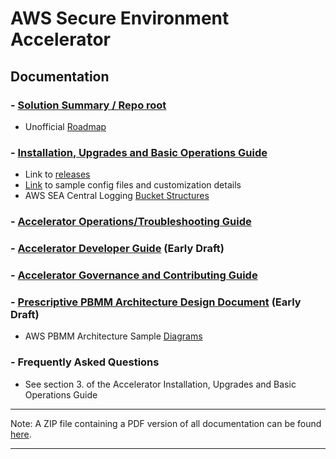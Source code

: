 # AWS Secure Environment Accelerator

## **Documentation**

### - [Solution Summary / Repo root](../README.md)

- Unofficial [Roadmap](./roadmap.md)

### - [Installation, Upgrades and Basic Operations Guide](./installation/installation.md)

- Link to [releases](https://github.com/aws-samples/aws-secure-environment-accelerator/releases)
- [Link](./installation/customization-index.md) to sample config files and customization details
- AWS SEA Central Logging [Bucket Structures](./architectures/pbmm/log-file-locations.md)

### - [Accelerator Operations/Troubleshooting Guide](./operations/operations-troubleshooting-guide.md)

### - [Accelerator Developer Guide](./developer/developer-guide.md) (Early Draft)

### - [Accelerator Governance and Contributing Guide](../CONTRIBUTING.md)

### - [Prescriptive PBMM Architecture Design Document](./architectures/pbmm/architecture.md) (Early Draft)

- AWS PBMM Architecture Sample [Diagrams](./architectures/pbmm/AWS_PBMM_Accel_Account_Network_VPC.md)

### - Frequently Asked Questions

- See section 3. of the Accelerator Installation, Upgrades and Basic Operations Guide

---

Note: A ZIP file containing a PDF version of all documentation can be found [here](https://github.com/aws-samples/aws-secure-environment-accelerator/actions?query=workflow%3A%22Generate+Documentation%22).

---
